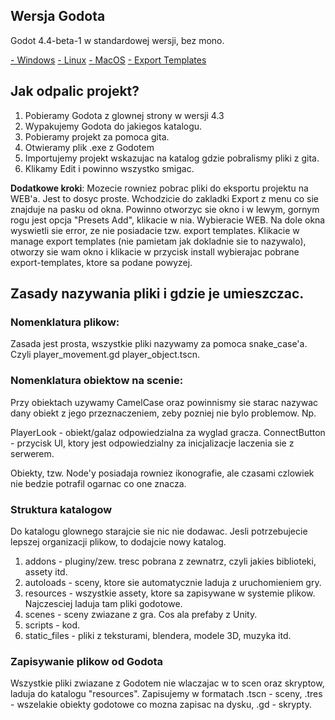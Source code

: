 ## Wersja Godota

Godot 4.4-beta-1 w standardowej wersji, bez mono.

[- Windows](https://github.com/godotengine/godot-builds/releases/download/4.4-beta1/Godot_v4.4-beta1_win64.exe.zip)
[- Linux](https://github.com/godotengine/godot-builds/releases/download/4.4-beta1/Godot_v4.4-beta1_linux.x86_64.zip)
[- MacOS](https://github.com/godotengine/godot-builds/releases/download/4.4-beta1/Godot_v4.4-beta1_macos.universal.zip)
[- Export Templates](https://github.com/godotengine/godot-builds/releases/download/4.4-beta1/Godot_v4.4-beta1_export_templates.tpz)

## Jak odpalic projekt?

1. Pobieramy Godota z glownej strony w wersji 4.3
2. Wypakujemy Godota do jakiegos katalogu.
3. Pobieramy projekt za pomoca gita.
4. Otwieramy plik .exe z Godotem
5. Importujemy projekt wskazujac na katalog gdzie pobralismy pliki z gita.
6. Klikamy Edit i powinno wszystko smigac.

**Dodatkowe kroki**:
Mozecie rowniez pobrac pliki do eksportu projektu na WEB'a. Jest to dosyc proste. Wchodzicie do zakladki Export z menu co sie znajduje na pasku od okna. Powinno otworzyc sie okno i w lewym, gornym rogu jest opcja "Presets Add", klikacie w nia. Wybieracie WEB. Na dole okna wyswietli sie error, ze nie posiadacie tzw. export templates. Klikacie w manage export templates (nie pamietam jak dokladnie sie to nazywalo), otworzy sie wam okno i klikacie w przycisk install wybierajac pobrane export-templates, ktore sa podane powyzej.

## Zasady nazywania pliki i gdzie je umieszczac.

### Nomenklatura plikow:

Zasada jest prosta, wszystkie pliki nazywamy za pomoca snake_case'a. Czyli player_movement.gd player_object.tscn.

### Nomenklatura obiektow na scenie:

Przy obiektach uzywamy CamelCase oraz powinnismy sie starac nazywac dany obiekt z jego przeznaczeniem, zeby pozniej nie bylo problemow. Np.

PlayerLook - obiekt/galaz odpowiedzialna za wyglad gracza.
ConnectButton - przycisk UI, ktory jest odpowiedzialny za inicjalizacje laczenia sie z serwerem.

Obiekty, tzw. Node'y posiadaja rowniez ikonografie, ale czasami czlowiek nie bedzie potrafil ogarnac co one znacza.

### Struktura katalogow

Do katalogu glownego starajcie sie nic nie dodawac. Jesli potrzebujecie lepszej organizacji plikow, to dodajcie nowy katalog.

1. addons - pluginy/zew. tresc pobrana z zewnatrz, czyli jakies biblioteki, assety itd.
2. autoloads - sceny, ktore sie automatycznie laduja z uruchomieniem gry.
3. resources - wszystkie assety, ktore sa zapisywane w systemie plikow. Najczesciej laduja tam pliki godotowe.
4. scenes - sceny zwiazane z gra. Cos ala prefaby z Unity.
5. scripts - kod.
6. static_files - pliki z teksturami, blendera, modele 3D, muzyka itd.

### Zapisywanie plikow od Godota

Wszystkie pliki zwiazane z Godotem nie wlaczajac w to scen oraz skryptow, laduja do katalogu "resources". Zapisujemy w formatach .tscn - sceny, .tres - wszelakie obiekty godotowe co mozna zapisac na dysku, .gd - skrypty.

